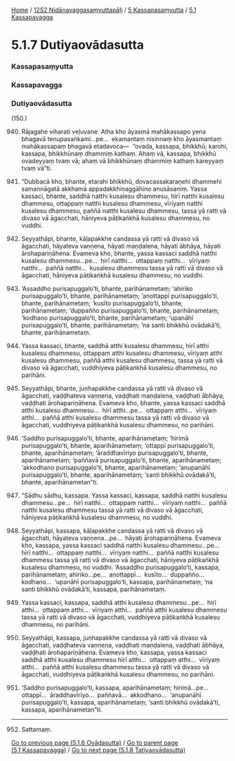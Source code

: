 
[Home](/) / [12S2 Nidānavaggasaṃyuttapāḷi](../../../12S2.md) / [5 Kassapasaṃyutta](../../5.md) / [5.1 Kassapavagga](../5.1.md)

# 5.1.7 Dutiyaovādasutta

### Kassapasaṃyutta

### Kassapavagga

### Dutiyaovādasutta

(150.)

940. Rājagahe viharati veḷuvane. Atha kho āyasmā mahākassapo yena bhagavā tenupasaṅkami…pe…  ekamantaṃ nisinnaṃ kho āyasmantaṃ mahākassapaṃ bhagavā etadavoca—  “ovada, kassapa, bhikkhū; karohi, kassapa, bhikkhūnaṃ dhammiṃ kathaṃ. Ahaṃ vā, kassapa, bhikkhū ovadeyyaṃ tvaṃ vā; ahaṃ vā bhikkhūnaṃ dhammiṃ kathaṃ kareyyaṃ tvaṃ vā”ti.

941. “Dubbacā kho, bhante, etarahi bhikkhū, dovacassakaraṇehi dhammehi samannāgatā akkhamā appadakkhiṇaggāhino anusāsaniṃ. Yassa kassaci, bhante, saddhā natthi kusalesu dhammesu, hirī natthi kusalesu dhammesu, ottappaṃ natthi kusalesu dhammesu, vīriyaṃ natthi kusalesu dhammesu, paññā natthi kusalesu dhammesu, tassa yā ratti vā divaso vā āgacchati, hāniyeva pāṭikaṅkhā kusalesu dhammesu, no vuddhi.

942. Seyyathāpi, bhante, kāḷapakkhe candassa yā ratti vā divaso vā āgacchati, hāyateva vaṇṇena, hāyati maṇḍalena, hāyati ābhāya, hāyati ārohapariṇāhena. Evameva kho, bhante, yassa kassaci saddhā natthi kusalesu dhammesu…pe…  hirī natthi…  ottappaṃ natthi…  vīriyaṃ natthi…  paññā natthi…  kusalesu dhammesu tassa yā ratti vā divaso vā āgacchati, hāniyeva pāṭikaṅkhā kusalesu dhammesu, no vuddhi.

943. ‘Assaddho purisapuggalo’ti, bhante, parihānametaṃ; ‘ahiriko purisapuggalo’ti, bhante, parihānametaṃ; ‘anottappī purisapuggalo’ti, bhante, parihānametaṃ; ‘kusīto purisapuggalo’ti, bhante, parihānametaṃ; ‘duppañño purisapuggalo’ti, bhante, parihānametaṃ; ‘kodhano purisapuggalo’ti, bhante, parihānametaṃ; ‘upanāhī purisapuggalo’ti, bhante, parihānametaṃ; ‘na santi bhikkhū ovādakā’ti, bhante, parihānametaṃ.

944. Yassa kassaci, bhante, saddhā atthi kusalesu dhammesu, hirī atthi kusalesu dhammesu, ottappaṃ atthi kusalesu dhammesu, vīriyaṃ atthi kusalesu dhammesu, paññā atthi kusalesu dhammesu, tassa yā ratti vā divaso vā āgacchati, vuddhiyeva pāṭikaṅkhā kusalesu dhammesu, no parihāni.

945. Seyyathāpi, bhante, juṇhapakkhe candassa yā ratti vā divaso vā āgacchati, vaḍḍhateva vaṇṇena, vaḍḍhati maṇḍalena, vaḍḍhati ābhāya, vaḍḍhati ārohapariṇāhena. Evameva kho, bhante, yassa kassaci saddhā atthi kusalesu dhammesu…  hirī atthi…pe…  ottappaṃ atthi…  vīriyaṃ atthi…  paññā atthi kusalesu dhammesu tassa yā ratti vā divaso vā āgacchati, vuddhiyeva pāṭikaṅkhā kusalesu dhammesu, no parihāni.

946. ‘Saddho purisapuggalo’ti, bhante, aparihānametaṃ; ‘hirimā purisapuggalo’ti, bhante, aparihānametaṃ; ‘ottappī purisapuggalo’ti, bhante, aparihānametaṃ; ‘āraddhavīriyo purisapuggalo’ti, bhante, aparihānametaṃ; ‘paññavā purisapuggalo’ti, bhante, aparihānametaṃ; ‘akkodhano purisapuggalo’ti, bhante, aparihānametaṃ; ‘anupanāhī purisapuggalo’ti, bhante, aparihānametaṃ; ‘santi bhikkhū ovādakā’ti, bhante, aparihānametan”ti.

947. “Sādhu sādhu, kassapa. Yassa kassaci, kassapa, saddhā natthi kusalesu dhammesu…pe…  hirī natthi…  ottappaṃ natthi…  vīriyaṃ natthi…  paññā natthi kusalesu dhammesu tassa yā ratti vā divaso vā āgacchati, hāniyeva pāṭikaṅkhā kusalesu dhammesu, no vuddhi.

948. Seyyathāpi, kassapa, kāḷapakkhe candassa yā ratti vā divaso vā āgacchati, hāyateva vaṇṇena…pe…  hāyati ārohapariṇāhena. Evameva kho, kassapa, yassa kassaci saddhā natthi kusalesu dhammesu…pe…  hirī natthi…  ottappaṃ natthi…  vīriyaṃ natthi…  paññā natthi kusalesu dhammesu tassa yā ratti vā divaso vā āgacchati, hāniyeva pāṭikaṅkhā kusalesu dhammesu, no vuddhi. ‘Assaddho purisapuggalo’ti, kassapa, parihānametaṃ; ahiriko…pe…  anottappī…  kusīto…  duppañño…  kodhano…  ‘upanāhī purisapuggalo’ti, kassapa, parihānametaṃ; ‘na santi bhikkhū ovādakā’ti, kassapa, parihānametaṃ.

949. Yassa kassaci, kassapa, saddhā atthi kusalesu dhammesu…pe…  hirī atthi…  ottappaṃ atthi…  vīriyaṃ atthi…  paññā atthi kusalesu dhammesu tassa yā ratti vā divaso vā āgacchati, vuddhiyeva pāṭikaṅkhā kusalesu dhammesu, no parihāni.

950. Seyyathāpi, kassapa, juṇhapakkhe candassa yā ratti vā divaso vā āgacchati, vaḍḍhateva vaṇṇena, vaḍḍhati maṇḍalena, vaḍḍhati ābhāya, vaḍḍhati ārohapariṇāhena. Evameva kho, kassapa, yassa kassaci saddhā atthi kusalesu dhammesu hirī atthi…  ottappaṃ atthi…  vīriyaṃ atthi…  paññā atthi kusalesu dhammesu tassa yā ratti vā divaso vā āgacchati, vuddhiyeva pāṭikaṅkhā kusalesu dhammesu, no parihāni.

951. ‘Saddho purisapuggalo’ti, kassapa, aparihānametaṃ; hirimā…pe…  ottappī…  āraddhavīriyo…  paññavā…  akkodhano…  ‘anupanāhī purisapuggalo’ti, kassapa, aparihānametaṃ; ‘santi bhikkhū ovādakā’ti, kassapa, aparihānametan”ti.

---

952. Sattamaṃ.



[Go to previous page (5.1.6 Ovādasutta)](5.1.6.md) / [Go to parent page (5.1 Kassapavagga)](../5.1.md) / [Go to next page (5.1.8 Tatiyaovādasutta)](5.1.8.md)


